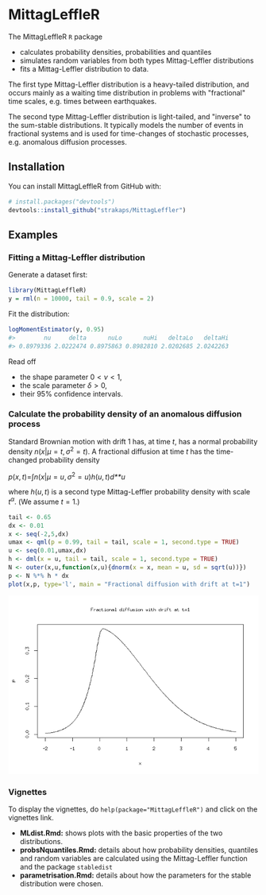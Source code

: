 
<!-- README.md is generated from README.Rmd. Please edit that file -->
MittagLeffleR
=============

The MittagLeffleR `R` package

-   calculates probability densities, probabilities and quantiles
-   simulates random variables from both types Mittag-Leffler distributions
-   fits a Mittag-Leffler distribution to data.

The first type Mittag-Leffler distribution is a heavy-tailed distribution, and occurs mainly as a waiting time distribution in problems with "fractional" time scales, e.g. times between earthquakes.

The second type Mittag-Leffler distribution is light-tailed, and "inverse" to the sum-stable distributions. It typically models the number of events in fractional systems and is used for time-changes of stochastic processes, e.g. anomalous diffusion processes.

Installation
------------

You can install MittagLeffleR from GitHub with:

``` r
# install.packages("devtools")
devtools::install_github("strakaps/MittagLeffler")
```

Examples
--------

### Fitting a Mittag-Leffler distribution

Generate a dataset first:

``` r
library(MittagLeffleR)
y = rml(n = 10000, tail = 0.9, scale = 2)
```

Fit the distribution:

``` r
logMomentEstimator(y, 0.95)
#>        nu     delta      nuLo      nuHi   deltaLo   deltaHi 
#> 0.8979336 2.0222474 0.8975863 0.8982810 2.0202685 2.0242263
```

Read off

-   the shape parameter 0 &lt; *ν* &lt; 1,
-   the scale parameter *δ* &gt; 0,
-   their 95% confidence intervals.

### Calculate the probability density of an anomalous diffusion process

Standard Brownian motion with drift 1 has, at time *t*, has a normal probability density *n*(*x*|*μ* = *t*, *σ*<sup>2</sup> = *t*). A fractional diffusion at time *t* has the time-changed probability density

*p*(*x*, *t*)=∫*n*(*x*|*μ* = *u*, *σ*<sup>2</sup> = *u*)*h*(*u*, *t*)*d**u*

where *h*(*u*, *t*) is a second type Mittag-Leffler probability density with scale *t*<sup>*α*</sup>. (We assume *t* = 1.)

``` r
tail <- 0.65
dx <- 0.01
x <- seq(-2,5,dx)
umax <- qml(p = 0.99, tail = tail, scale = 1, second.type = TRUE)
u <- seq(0.01,umax,dx)
h <- dml(x = u, tail = tail, scale = 1, second.type = TRUE)
N <- outer(x,u,function(x,u){dnorm(x = x, mean = u, sd = sqrt(u))})
p <- N %*% h * dx
plot(x,p, type='l', main = "Fractional diffusion with drift at t=1")
```

![](README-CTRW-limit-1.png)

### Vignettes

To display the vignettes, do `help(package="MittagLeffleR")` and click on the vignettes link.

-   **MLdist.Rmd:** shows plots with the basic properties of the two distributions.
-   **probsNquantiles.Rmd:** details about how probability densities, quantiles and random variables are calculated using the Mittag-Leffler function and the package `stabledist`
-   **parametrisation.Rmd:** details about how the parameters for the stable distribution were chosen.
